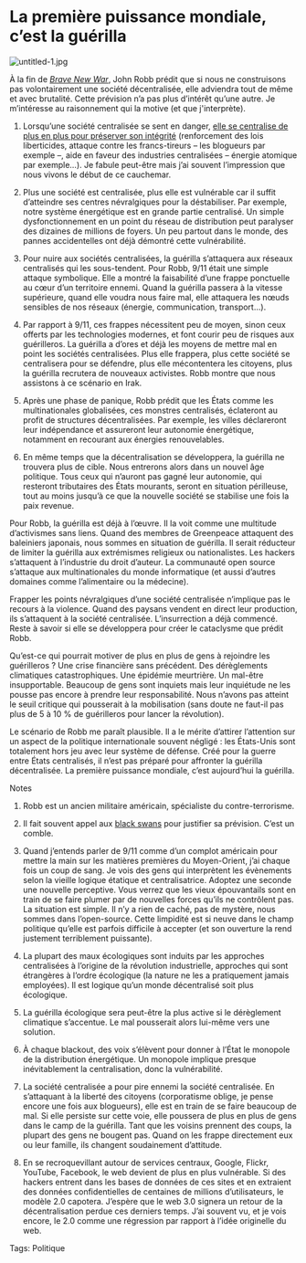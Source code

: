 # La première puissance mondiale, c’est la guérilla

![untitled-1.jpg](http://blog.tcrouzet.comhttps://tcrouzet.com/images_tc/2008/03/untitled-1.jpg)

À la fin de [*Brave New War*](http://blog.tcrouzet.com/2008/02/22/le-cinquieme-pouvoir-militaire/), John Robb prédit que si nous ne construisons pas volontairement une société décentralisée, elle adviendra tout de même et avec brutalité. Cette prévision n’a pas plus d’intérêt qu’une autre. Je m’intéresse au raisonnement qui la motive (et que j'interprète).<span id="more-775"></span>

1. Lorsqu’une société centralisée se sent en danger, [elle se centralise de plus en plus pour préserver son intégrité](http://blog.tcrouzet.com/2007/06/03/l%e2%80%99etat-est-malade-il-a-peur/) (renforcement des lois liberticides, attaque contre les francs-tireurs – les blogueurs par exemple –, aide en faveur des industries centralisées – énergie atomique par exemple…). Je fabule peut-être mais j’ai souvent l’impression que nous vivons le début de ce cauchemar.

2. Plus une société est centralisée, plus elle est vulnérable car il suffit d’atteindre ses centres névralgiques pour la déstabiliser. Par exemple, notre système énergétique est en grande partie centralisé. Un simple dysfonctionnement en un point du réseau de distribution peut paralyser des dizaines de millions de foyers. Un peu partout dans le monde, des pannes accidentelles ont déjà démontré cette vulnérabilité.

3. Pour nuire aux sociétés centralisées, la guérilla s’attaquera aux réseaux centralisés qui les sous-tendent. Pour Robb, 9/11 était une simple attaque symbolique. Elle a montré la faisabilité d’une frappe ponctuelle au cœur d’un territoire ennemi. Quand la guérilla passera à la vitesse supérieure, quand elle voudra nous faire mal, elle attaquera les nœuds sensibles de nos réseaux (énergie, communication, transport…).

4. Par rapport à 9/11, ces frappes nécessitent peu de moyen, sinon ceux offerts par les technologies modernes, et font courir peu de risques aux guérilleros. La guérilla a d’ores et déjà les moyens de mettre mal en point les sociétés centralisées. Plus elle frappera, plus cette société se centralisera pour se défendre, plus elle mécontentera les citoyens, plus la guérilla recrutera de nouveaux activistes. Robb montre que nous assistons à ce scénario en Irak.

5. Après une phase de panique, Robb prédit que les États comme les multinationales globalisées, ces monstres centralisés, éclateront au profit de structures décentralisées. Par exemple, les villes déclareront leur indépendance et assureront leur autonomie énergétique, notamment en recourant aux énergies renouvelables.

6. En même temps que la décentralisation se développera, la guérilla ne trouvera plus de cible. Nous entrerons alors dans un nouvel âge politique. Tous ceux qui n’auront pas gagné leur autonomie, qui resteront tributaires des États mourants, seront en situation périlleuse, tout au moins jusqu’à ce que la nouvelle société se stabilise une fois la paix revenue.

Pour Robb, la guérilla est déjà à l’œuvre. Il la voit comme une multitude d’activismes sans liens. Quand des membres de Greenpeace attaquent des baleiniers japonais, nous sommes en situation de guérilla. Il serait réducteur de limiter la guérilla aux extrémismes religieux ou nationalistes. Les hackers s’attaquent à l’industrie du droit d’auteur. La communauté open source s’attaque aux multinationales du monde informatique (et aussi d’autres domaines comme l’alimentaire ou la médecine).

Frapper les points névralgiques d’une société centralisée n’implique pas le recours à la violence. Quand des paysans vendent en direct leur production, ils s’attaquent à la société centralisée. L’insurrection a déjà commencé. Reste à savoir si elle se développera pour créer le cataclysme que prédit Robb.

Qu’est-ce qui pourrait motiver de plus en plus de gens à rejoindre les guérilleros ? Une crise financière sans précédent. Des dérèglements climatiques catastrophiques. Une épidémie meurtrière. Un mal-être insupportable. Beaucoup de gens sont inquiets mais leur inquiétude ne les pousse pas encore à prendre leur responsabilité. Nous n’avons pas atteint le seuil critique qui pousserait à la mobilisation (sans doute ne faut-il pas plus de 5 à 10 % de guérilleros pour lancer la révolution).

Le scénario de Robb me paraît plausible. Il a le mérite d’attirer l’attention sur un aspect de la politique internationale souvent négligé : les États-Unis sont totalement hors jeu avec leur système de défense. Créé pour la guerre entre États centralisés, il n’est pas préparé pour affronter la guérilla décentralisée. La première puissance mondiale, c’est aujourd’hui la guérilla.

Notes

1. Robb est un ancien militaire américain, spécialiste du contre-terrorisme.

2. Il fait souvent appel aux [black swans](http://blog.tcrouzet.com/2006/07/17/l%e2%80%99irresponsabilite-des-politiques/) pour justifier sa prévision. C’est un comble.

3. Quand j’entends parler de 9/11 comme d’un complot américain pour mettre la main sur les matières premières du Moyen-Orient, j’ai chaque fois un coup de sang. Je vois des gens qui interprètent les évènements selon la vieille logique étatique et centralisatrice. Adoptez une seconde une nouvelle perceptive. Vous verrez que les vieux épouvantails sont en train de se faire plumer par de nouvelles forces qu’ils ne contrôlent pas. La situation est simple. Il n’y a rien de caché, pas de mystère, nous sommes dans l’open-source. Cette limpidité est si neuve dans le champ politique qu’elle est parfois difficile à accepter (et son ouverture la rend justement terriblement puissante).

4. La plupart des maux écologiques sont induits par les approches centralisées à l’origine de la révolution industrielle, approches qui sont étrangères à l’ordre écologique (la nature ne les a pratiquement jamais employées). Il est logique qu’un monde décentralisé soit plus écologique.

5. La guérilla écologique sera peut-être la plus active si le dérèglement climatique s’accentue. Le mal pousserait alors lui-même vers une solution.

6. À chaque blackout, des voix s’élèvent pour donner à l’État le monopole de la distribution énergétique. Un monopole implique presque inévitablement la centralisation, donc la vulnérabilité.

7. La société centralisée a pour pire ennemi la société centralisée. En s’attaquant à la liberté des citoyens (corporatisme oblige, je pense encore une fois aux blogueurs), elle est en train de se faire beaucoup de mal. Si elle persiste sur cette voie, elle poussera de plus en plus de gens dans le camp de la guérilla. Tant que les voisins prennent des coups, la plupart des gens ne bougent pas. Quand on les frappe directement eux ou leur famille, ils changent soudainement d’attitude.

8. En se recroquevillant autour de services centraux, Google, Flickr, YouTube, Facebook, le web devient de plus en plus vulnérable. Si des hackers entrent dans les bases de données de ces sites et en extraient des données confidentielles de centaines de millions d’utilisateurs, le modèle 2.0 capotera. J’espère que le web 3.0 signera un retour de la décentralisation perdue ces derniers temps. J’ai souvent vu, et je vois encore, le 2.0 comme une régression par rapport à l’idée originelle du web.

Tags: Politique